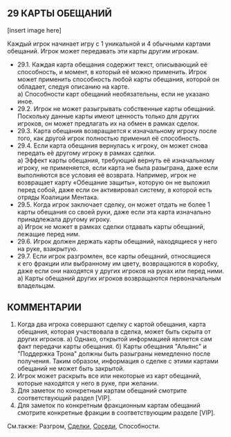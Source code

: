 29 КАРТЫ ОБЕЩАНИЙ
---
[insert image here]

Каждый игрок начинает игру с 1 уникальной и 4 обычными картами обещаний. Игрок может передавать эти карты другим игрокам.
* 29.1. Каждая карта обещания содержит текст, описывающий её способность, и момент, в который её можно применить. Игрок может применить способность любой карты обещания, которой он обладает, следуя описанию на карте.  
  а) Способности карт обещаний необязательны, если не указано иное.
* 29.2. Игрок не может разыгрывать собственные карты обещаний. Поскольку данные карты имеют ценность только для других игроков, он может предлагать их на обмен в рамках сделок.
* 29.3. Карта обещания возвращается к изначальному игроку после того, как другой игрок полностью применил её способность.
* 29.4. Если карта обещания вернулась к игроку, он может снова передать её другому игроку в рамках сделки.  
  а) Эффект карты обещания, требующий вернуть её изначальному игроку, не применяется, если карта не была разыграна, даже если выполняются все условия её возврата. Например, игрок не возвращает карту «Обещание защиты», которую он не выложил перед собой, даже если он активировал систему, в которой есть отряды Коалиции Ментака.
* 29.5. Когда игрок заключает сделку, он может отдать не более 1 карты обещания со своей руки, даже если эта карта изначально принадлежала другому игроку.  
  а) Игрок не может в рамках сделки отдавать карты обещаний, лежащие перед ним.
* 29.6. Игрок должен держать карты обещаний, находящиеся у него на руке, взакрытую.
* 29.7. Если игрок разгромлен, все карты обещаний, относящиеся к его фракции или выбранному им цвету, возвращаются в коробку, даже если они находятся у других игроков на руках или перед ними.  
  а) Карты обещаний других игроков возвращаются первоначальным владельцам.

КОММЕНТАРИИ
---
1) Когда два игрока совершают сделку с картой обещания, карта обещания, которая участвовала в сделка, может быть скрыта от других игроков.
  а) Однако, открытой информацией является сам факт передачи карты обещания.
  б) Карты обещания "Альянс" и "Поддержка Трона" должны быть разыграны немедленно после получения. Таким образом, информация о сделке с этими картами обещаний не может быть закрытой.
2) Игрок может раскрыть все или некоторые из карт обещаний, которые находятся у него в руке, при желании.
3) Для заметок по конкретным картам обещаний смотрите соответствующий раздел [VIP].
4) Для заметок по конкретным фракционным картам обещаний смотрите конкретные фракции в соответствующим разделе [VIP].

См.также: Разгром, [Сделки](transactions.md), [Соседи](neighbors.md), Способности.

